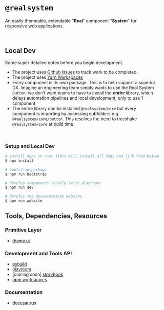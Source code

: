 # `@realsystem`

An easily themeable, extendable "**Real**" component "**System**" for responsive web applications.

<br />

## Local Dev

Some super detailed notes before you begin development.

- The project uses [Github Issues](https://github.com/bigwoof91/realsystem/issues) to track work to be completed.
- The project uses [Yarn Workspaces](https://yarnpkg.com/features/workspaces)
- Every component is its own package. This is to help support a superior DX. Imagine an engineering team simply wants to use the Real System `Button`; we don't want teams to have to install the **_entire_** library, which delays automation pipelines and local development, only to use 1 component.
- The entire library can be installed `@realsystem/core` but every component is importing by accessing subfolders e.g. `@realsystem/core/button`. This resolves the need to treeshake `@realsystem/core` at build time.

<br />

### Setup and Local Dev

```bash
# install deps in root (this will install all deps and link them between packages)
$ npm install

# bootstrap package
$ npm run bootstrap

# develop components locally (with playroom)
$ npm run dev

# develop the documentation website
$ npm run website
```

## Tools, Dependencies, Resources

### Primitive Layer

- [theme ui](https://theme-ui.com/)

### Development and Tools API

- [esbuild](https://esbuild.github.io/)
- [playroom]()
- [coming soon] [storybook]()
- [npm workspaces](https://docs.npmjs.com/cli/v7/using-npm/workspaces)

### Documentation

- [docusaurus]()
